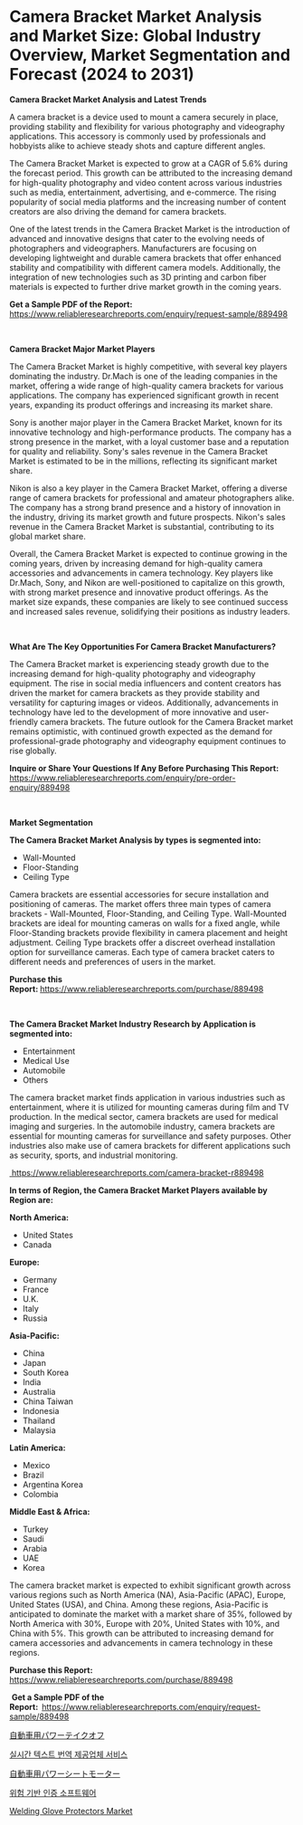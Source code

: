 <p><h1>Camera Bracket Market Analysis and Market Size: Global Industry Overview, Market Segmentation and Forecast (2024 to 2031)</h1></p><p><strong>Camera Bracket Market Analysis and Latest Trends</strong></p>
<p><p>A camera bracket is a device used to mount a camera securely in place, providing stability and flexibility for various photography and videography applications. This accessory is commonly used by professionals and hobbyists alike to achieve steady shots and capture different angles.</p><p>The Camera Bracket Market is expected to grow at a CAGR of 5.6% during the forecast period. This growth can be attributed to the increasing demand for high-quality photography and video content across various industries such as media, entertainment, advertising, and e-commerce. The rising popularity of social media platforms and the increasing number of content creators are also driving the demand for camera brackets.</p><p>One of the latest trends in the Camera Bracket Market is the introduction of advanced and innovative designs that cater to the evolving needs of photographers and videographers. Manufacturers are focusing on developing lightweight and durable camera brackets that offer enhanced stability and compatibility with different camera models. Additionally, the integration of new technologies such as 3D printing and carbon fiber materials is expected to further drive market growth in the coming years.</p></p>
<p><strong>Get a Sample PDF of the Report:&nbsp;</strong> <a href="https://www.reliableresearchreports.com/enquiry/request-sample/889498">https://www.reliableresearchreports.com/enquiry/request-sample/889498</a></p>
<p>&nbsp;</p>
<p><strong>Camera Bracket Major Market Players</strong></p>
<p><p>The Camera Bracket Market is highly competitive, with several key players dominating the industry. Dr.Mach is one of the leading companies in the market, offering a wide range of high-quality camera brackets for various applications. The company has experienced significant growth in recent years, expanding its product offerings and increasing its market share.</p><p>Sony is another major player in the Camera Bracket Market, known for its innovative technology and high-performance products. The company has a strong presence in the market, with a loyal customer base and a reputation for quality and reliability. Sony's sales revenue in the Camera Bracket Market is estimated to be in the millions, reflecting its significant market share.</p><p>Nikon is also a key player in the Camera Bracket Market, offering a diverse range of camera brackets for professional and amateur photographers alike. The company has a strong brand presence and a history of innovation in the industry, driving its market growth and future prospects. Nikon's sales revenue in the Camera Bracket Market is substantial, contributing to its global market share.</p><p>Overall, the Camera Bracket Market is expected to continue growing in the coming years, driven by increasing demand for high-quality camera accessories and advancements in camera technology. Key players like Dr.Mach, Sony, and Nikon are well-positioned to capitalize on this growth, with strong market presence and innovative product offerings. As the market size expands, these companies are likely to see continued success and increased sales revenue, solidifying their positions as industry leaders.</p></p>
<p>&nbsp;</p>
<p><strong>What Are The Key Opportunities For Camera Bracket Manufacturers?</strong></p>
<p><p>The Camera Bracket market is experiencing steady growth due to the increasing demand for high-quality photography and videography equipment. The rise in social media influencers and content creators has driven the market for camera brackets as they provide stability and versatility for capturing images or videos. Additionally, advancements in technology have led to the development of more innovative and user-friendly camera brackets. The future outlook for the Camera Bracket market remains optimistic, with continued growth expected as the demand for professional-grade photography and videography equipment continues to rise globally.</p></p>
<p><strong>Inquire or Share Your Questions If Any Before Purchasing This Report:</strong> <a href="https://www.reliableresearchreports.com/enquiry/pre-order-enquiry/889498">https://www.reliableresearchreports.com/enquiry/pre-order-enquiry/889498</a></p>
<p>&nbsp;</p>
<p><strong>Market Segmentation</strong></p>
<p><strong>The Camera Bracket Market Analysis by types is segmented into:</strong></p>
<p><ul><li>Wall-Mounted</li><li>Floor-Standing</li><li>Ceiling Type</li></ul></p>
<p><p>Camera brackets are essential accessories for secure installation and positioning of cameras. The market offers three main types of camera brackets - Wall-Mounted, Floor-Standing, and Ceiling Type. Wall-Mounted brackets are ideal for mounting cameras on walls for a fixed angle, while Floor-Standing brackets provide flexibility in camera placement and height adjustment. Ceiling Type brackets offer a discreet overhead installation option for surveillance cameras. Each type of camera bracket caters to different needs and preferences of users in the market.</p></p>
<p><strong>Purchase this Report:&nbsp;</strong><a href="https://www.reliableresearchreports.com/purchase/889498">https://www.reliableresearchreports.com/purchase/889498</a></p>
<p>&nbsp;</p>
<p><strong>The Camera Bracket Market Industry Research by Application is segmented into:</strong></p>
<p><ul><li>Entertainment</li><li>Medical Use</li><li>Automobile</li><li>Others</li></ul></p>
<p><p>The camera bracket market finds application in various industries such as entertainment, where it is utilized for mounting cameras during film and TV production. In the medical sector, camera brackets are used for medical imaging and surgeries. In the automobile industry, camera brackets are essential for mounting cameras for surveillance and safety purposes. Other industries also make use of camera brackets for different applications such as security, sports, and industrial monitoring.</p></p>
<p><a href="https://www.reliableresearchreports.com/camera-bracket-r889498">&nbsp;https://www.reliableresearchreports.com/camera-bracket-r889498</a></p>
<p><strong>In terms of Region, the Camera Bracket Market Players available by Region are:</strong></p>
<p>
    <p> <strong> North America: </strong>
        <ul>
            <li>United States</li>
            <li>Canada</li>
        </ul>
        </p> 
    <p> <strong> Europe: </strong>
        <ul>
            <li>Germany</li>
            <li>France</li>
            <li>U.K.</li>
            <li>Italy</li>
            <li>Russia</li>
        </ul>
        </p> 
    <p> <strong> Asia-Pacific: </strong>
        <ul>
            <li>China</li>
            <li>Japan</li>
            <li>South Korea</li>
            <li>India</li>
            <li>Australia</li>
            <li>China Taiwan</li>
            <li>Indonesia</li>
            <li>Thailand</li>
            <li>Malaysia</li>
        </ul>
        </p> 
    <p> <strong> Latin America: </strong>
        <ul>
            <li>Mexico</li>
            <li>Brazil</li>
            <li>Argentina Korea</li>
            <li>Colombia</li>
        </ul>
        </p> 
    <p> <strong> Middle East & Africa: </strong>
        <ul>
            <li>Turkey</li>
            <li>Saudi</li>
            <li>Arabia</li>
            <li>UAE</li>
            <li>Korea</li>
        </ul>
    </p>
    </p>
<p><p>The camera bracket market is expected to exhibit significant growth across various regions such as North America (NA), Asia-Pacific (APAC), Europe, United States (USA), and China. Among these regions, Asia-Pacific is anticipated to dominate the market with a market share of 35%, followed by North America with 30%, Europe with 20%, United States with 10%, and China with 5%. This growth can be attributed to increasing demand for camera accessories and advancements in camera technology in these regions.</p></p>
<p><strong>Purchase this Report: </strong><a href="https://www.reliableresearchreports.com/purchase/889498">https://www.reliableresearchreports.com/purchase/889498</a></p>
<p>&nbsp;<strong>Get a Sample PDF of the Report:&nbsp;&nbsp;</strong><a href="https://www.reliableresearchreports.com/enquiry/request-sample/889498">https://www.reliableresearchreports.com/enquiry/request-sample/889498</a></p>
<p><strong></strong></p>
<p><p><a href="https://github.com/laurenreichert/Market-Research-Report-List-2/blob/main/7776044140380.md">自動車用パワーテイクオフ</a></p><p><a href="https://github.com/ZacharyScthmitt4465/Market-Research-Report-List-2/blob/main/5651453148273.md">실시간 텍스트 번역 제공업체 서비스</a></p><p><a href="https://github.com/vtbvgl20191192/Market-Research-Report-List-2/blob/main/4475909140379.md">自動車用パワーシートモーター</a></p><p><a href="https://github.com/lkwggful07722/Market-Research-Report-List-2/blob/main/8338451148272.md">위험 기반 인증 소프트웨어</a></p><p><a href="https://github.com/cecuraprangm/Market-Research-Report-List-3/blob/main/welding-glove-protectors-market.md">Welding Glove Protectors Market</a></p></p>